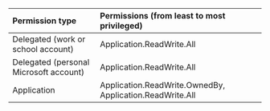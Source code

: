 | Permission type                        | Permissions (from least to most privileged) |
|:---------------------------------------|:--------------------------------------------|
| Delegated (work or school account)     | Application.ReadWrite.All |
| Delegated (personal Microsoft account) | Application.ReadWrite.All |
| Application                            | Application.ReadWrite.OwnedBy, Application.ReadWrite.All |